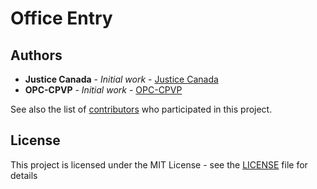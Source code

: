 # Office Entry

## Authors

* **Justice Canada** - *Initial work* - [Justice Canada](https://github.com/justicecanada)
* **OPC-CPVP** - *Initial work* - [OPC-CPVP](https://github.com/opc-cpvp)

See also the list of [contributors](https://github.com/opc-cpvp/OfficeEntry/contributors) who participated in this project.

## License

This project is licensed under the MIT License - see the [LICENSE](LICENSE) file for details